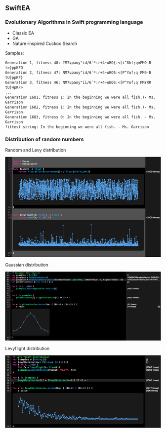 ## SwiftEA
### Evolutionary Algorithms in Swift programming language
* Classic EA
* GA
* Nature-inspired Cuckoo Search

Samples:

    Generation 1, fitness 48: ?M7vpaoy"id/6`*:r+4~uBQ{:<[i^8hf;qmFM9-B t=}ppKFO
    Generation 2, fitness 47: NM7vpaoy"id/6`*:r+4~uBQ5:<[P^Yuf;q FM9-B tU}ppKF}
    Generation 3, fitness 46: NM7vpaoy"ii/6`*:r+4~uBQ5:<[P^Yuf;q FMYRR tU}4pKF>
    ...
    Generation 1681, fitness 1: In the beginning we were all fish.)- Ms. Garrison
    Generation 1682, fitness 1: In the beginning we were all fish.)- Ms. Garrison
    Generation 1683, fitness 0: In the beginning we were all fish. - Ms. Garrison
    fittest string: In the beginning we were all fish. - Ms. Garrison

### Distribution of random numbers

Random and Levy distribution

<img src="img/EA-random-and-levy-distribution.png" alt="EA-random-and-levy-distribution" />

Gaussian distribution

<img src="img/EA-gaussian-distribution.png" alt="Gaussian Distribution" />

Levyflight distribution

<img src="img/EA-levyflight-distribution.png" alt="Levyflight Distribution" />
